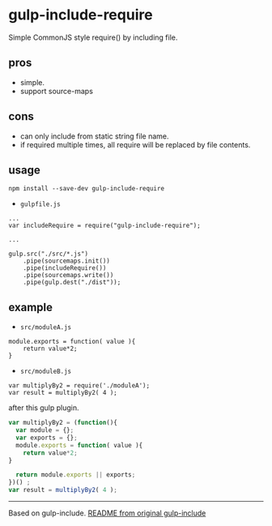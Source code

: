 # gulp-include-require
Simple CommonJS style require() by including file.

## pros
* simple.
* support source-maps

## cons
* can only include from static string file name.
* if required multiple times, all require will be replaced by file contents.

## usage

```
npm install --save-dev gulp-include-require
```

* `gulpfile.js`
```
...
var includeRequire = require("gulp-include-require");

...

gulp.src("./src/*.js")
    .pipe(sourcemaps.init())
    .pipe(includeRequire())
    .pipe(sourcemaps.write())
    .pipe(gulp.dest("./dist"));
```

## example

* `src/moduleA.js`
```
module.exports = function( value ){
    return value*2;
}
```

* `src/moduleB.js`
```
var multiplyBy2 = require('./moduleA');
var result = multiplyBy2( 4 );
```

after this gulp plugin.

```dist/result.js
var multiplyBy2 = (function(){
  var module = {};
  var exports = {};
  module.exports = function( value ){
    return value*2;
}

  return module.exports || exports;
})() ;
var result = multiplyBy2( 4 );
```

----
Based on gulp-include. [README from original gulp-include](./README-gulp-include.md)
